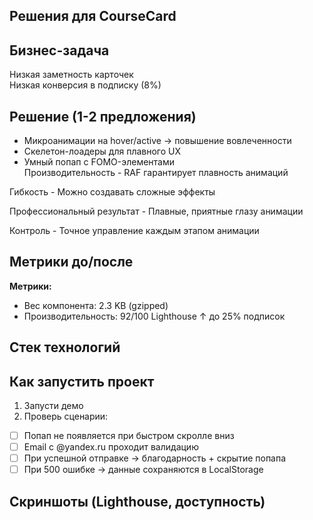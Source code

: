 ## Решения для CourseCard

## Бизнес-задача   
Низкая заметность карточек  
Низкая конверсия в подписку (8%)  
## Решение (1-2 предложения)  
- Микроанимации на hover/active → повышение вовлеченности
- Скелетон-лоадеры для плавного UX
- Умный попап с FOMO-элементами  
Производительность - RAF гарантирует плавность анимаций

Гибкость - Можно создавать сложные эффекты

Профессиональный результат - Плавные, приятные глазу анимации

Контроль - Точное управление каждым этапом анимации



## Метрики до/после  
**Метрики:**
- Вес компонента: 2.3 KB (gzipped)
- Производительность: 92/100 Lighthouse
↑ до 25% подписок  
## Стек технологий  
## Как запустить проект  
1. Запусти демо
2. Проверь сценарии:  
- [ ] Попап не появляется при быстром скролле вниз  
- [ ] Email с @yandex.ru проходит валидацию  
- [ ] При успешной отправке → благодарность + скрытие попапа  
- [ ] При 500 ошибке → данные сохраняются в LocalStorage  
## Скриншоты (Lighthouse, доступность) 





